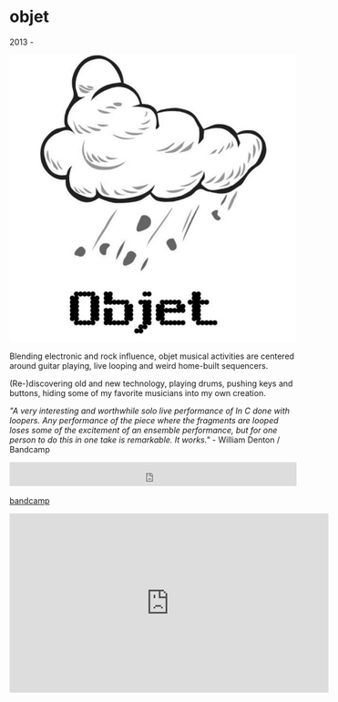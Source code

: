 # objet

2013 -

![objet](image/objet.jpg)

Blending electronic and rock influence, objet musical activities are centered
around guitar playing, live looping and weird home-built sequencers.

(Re-)discovering old and new technology, playing drums, pushing keys and
buttons, hiding some of my favorite musicians into my own creation.

_"A very interesting and worthwhile solo live performance of In C done with
loopers. Any performance of the piece where the fragments are looped loses some
of the excitement of an ensemble performance, but for one person to do this in
one take is remarkable. It works."_ - William Denton / Bandcamp

<iframe style="border: 0; width: 100%; height: 42px;" src="https://bandcamp.com/EmbeddedPlayer/album=3428655801/size=small/bgcol=333333/linkcol=ffffff/track=733528187/transparent=true/" seamless><a href="https://objet.bandcamp.com/album/mono">Mono de Objet</a></iframe>

[bandcamp](https://objet.bandcamp.com/)

<iframe width="560" height="315" src="https://www.youtube.com/embed/3YulFvKGx_Q" title="OBJET, Lyon Loop Jubilee, 14 mai 2014" frameborder="0" allow="accelerometer; autoplay; clipboard-write; encrypted-media; gyroscope; picture-in-picture; web-share" allowfullscreen></iframe>
